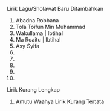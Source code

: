 Lirik Lagu/Sholawat Baru Ditambahkan
1. Abadna Robbana
2. Tola Toifun Min Muhammad
3. Wakullama | Ibtihal
4. Ma Roaitu | Ibtihal
5. Asy Syifa
6. 
7. 
8. 
9. 
10. 

Lirik Kurang Lengkap
1. Amutu Waahya Lirik Kurang Tertata
